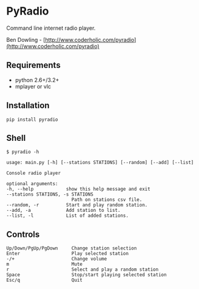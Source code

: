 # PyRadio

Command line internet radio player.

Ben Dowling - [http://www.coderholic.com/pyradio](http://www.coderholic.com/pyradio)


## Requirements

* python 2.6+/3.2+
* mplayer or vlc


## Installation

    pip install pyradio


## Shell

    $ pyradio -h

    usage: main.py [-h] [--stations STATIONS] [--random] [--add] [--list]

    Console radio player

    optional arguments:
    -h, --help            show this help message and exit
    --stations STATIONS, -s STATIONS
                            Path on stations csv file.
    --random, -r          Start and play random station.
    --add, -a             Add station to list.
    --list, -l            List of added stations.


## Controls
```
Up/Down/PgUp/PgDown 	Change station selection
Enter 					Play selected station
-/+						Change volume
m						Mute
r						Select and play a random station
Space                   Stop/start playing selected station
Esc/q					Quit
```
